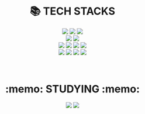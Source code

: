 <div align=center><h1>📚 TECH STACKS </h1></div>

<div align=center> 
  <img src="https://img.shields.io/badge/html5-E34F26?style=for-the-badge&logo=html5&logoColor=white"> 
  <img src="https://img.shields.io/badge/css-1572B6?style=for-the-badge&logo=css3&logoColor=white"> 
  <img src="https://img.shields.io/badge/javascript-F7DF1E?style=for-the-badge&logo=javascript&logoColor=black"> 
  <br>

   <img src="https://img.shields.io/badge/react-61DAFB?style=for-the-badge&logo=react&logoColor=black"> 
   <img src="https://img.shields.io/badge/jquery-0769AD?style=for-the-badge&logo=jquery&logoColor=white">
   <br>
  
  <img src="https://img.shields.io/badge/mysql-4479A1?style=for-the-badge&logo=mysql&logoColor=white"> 
  <img src="https://img.shields.io/badge/mariaDB-003545?style=for-the-badge&logo=mariaDB&logoColor=white"> 
  <img src="https://img.shields.io/badge/mongoDB-47A248?style=for-the-badge&logo=MongoDB&logoColor=white">
  <img src="https://img.shields.io/badge/firebase-FFCA28?style=for-the-badge&logo=firebase&logoColor=white">
  <br>

  <img src="https://img.shields.io/badge/python-3776AB?style=for-the-badge&logo=python&logoColor=white"> 
  <img src="https://img.shields.io/badge/r-276DC3?style=for-the-badge&logo=r&logoColor="white">
  <img src="https://img.shields.io/badge/github-181717?style=for-the-badge&logo=github&logoColor=white">
  <img src="https://img.shields.io/badge/git-F05032?style=for-the-badge&logo=git&logoColor=white"> 
</div>
<br>
<br>

<div align="center"> <h1> :memo: STUDYING :memo: </h1> </div>

<div align="center">
  <img src="https://img.shields.io/badge/typescript-3178C6?style=for-the-badge&logo=typescript&logoColor="white">
  <img src="https://img.shields.io/badge/Next.Js-000000?style=for-the-badge&logo=Next.js&logoColor="white">

</div>
 




